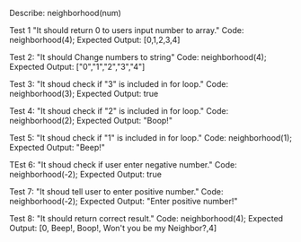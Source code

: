 Describe: neighborhood(num)

Test 1 "It should return 0 to users input number to array."
Code: neighborhood(4);
Expected Output: [0,1,2,3,4]

Test 2: "It should Change numbers to string" 
Code: neighborhood(4);
Expected Output: ["0","1","2","3","4"]

Test 3: "It shoud check if "3" is included in for loop."
Code: neighborhood(3);
Expected Output: true

Test 4: "It shoud check if "2" is included in for loop."
Code: neighborhood(2);
Expected Output: "Boop!"

Test 5: "It shoud check if "1" is included in for loop."
Code: neighborhood(1);
Expected Output: "Beep!"

TEst 6: "It shoud check if user enter negative number."
Code: neighborhood(-2);
Expected Output: true

Test 7: "It shoud tell user to enter positive number."
Code: neighborhood(-2);
Expected Output: "Enter positive number!" 

Test 8: "It should return correct result."
Code: neighborhood(4);
Expected Output: [0, Beep!, Boop!, Won't you be my Neighbor?,4] 